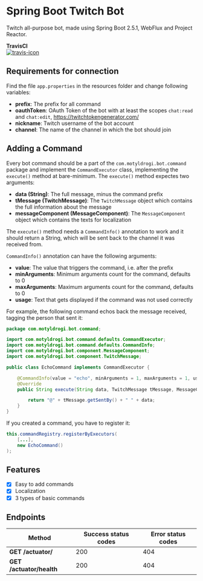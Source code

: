 # Spring Boot Twitch Bot
Twitch all-purpose bot, made using Spring Boot 2.5.1, WebFlux and Project Reactor.

**TravisCI**<br>
[![travis-icon]][travis]

Requirements for connection
---
Find the file `app.properties` in the resources folder and change following variables:

- **prefix**: The prefix for all command
- **oauthToken**: OAuth Token of the bot with at least the scopes `chat:read` and `chat:edit`, https://twitchtokengenerator.com/
- **nickname**: Twitch username of the bot account
- **channel**: The name of the channel in which the bot should join

Adding a Command
---

Every bot command should be a part of the `com.motyldrogi.bot.command` package and implement the `CommandExecutor` class, implementing the `execute()` method at bare-minimum. The `execute()` method expectes two arguments:

- **data (String)**: The full message, minus the command prefix
- **tMessage (TwitchMessage)**: The `TwitchMessage` object which contains the full information about the message
- **messageComponent (MessageComponent)**: The `MessageComponent` object which contains the texts for localization

The `execute()` method needs a `CommandInfo()` annotation to work and it should return a String, which will be sent back to the channel it was received from.

`CommandInfo()` annotation can have the following arguments:

- **value**: The value that triggers the command, i.e. after the prefix
- **minArguments**: Minimum arguments count for the command, defaults to 0
- **maxArguments**: Maximum arguments count for the command, defaults to 0
- **usage**: Text that gets displayed if the command was not used correctly

For example, the following command echos back the message received, tagging the person that sent it:

```java
package com.motyldrogi.bot.command;

import com.motyldrogi.bot.command.defaults.CommandExecutor;
import com.motyldrogi.bot.command.defaults.CommandInfo;
import com.motyldrogi.bot.component.MessageComponent;
import com.motyldrogi.bot.component.TwitchMessage;

public class EchoCommand implements CommandExecutor {

    @CommandInfo(value = "echo", minArguments = 1, maxArguments = 1, usage = "<message>")
    @Override
    public String execute(String data, TwitchMessage tMessage, MessageComponent messageComponent) {

        return "@" + tMessage.getSentBy() + " " + data;
    }
}
```

If you created a command, you have to register it:
```java
this.commandRegistry.registerByExecutors(
    [...],
    new EchoCommand()
);
```

## Features
- [x] Easy to add commands
- [x] Localization
- [x] 3 types of basic commands

## Endpoints

| Method                                             | Success status codes   | Error status codes |
| -------------------------------------------------- | ---------------------  | ------------------ |             
| **GET  /actuator/** | 200                    | 404                |
| **GET  /actuator/health** | 200                    | 404                |

[travis-icon]: https://www.travis-ci.com/Motyldrogi/spring-twitch-bot.svg?token=BAY6DRwNfoKsyPs22bzN&branch=main
[travis]: https://www.travis-ci.com/github/Motyldrogi/spring-twitch-bot/
